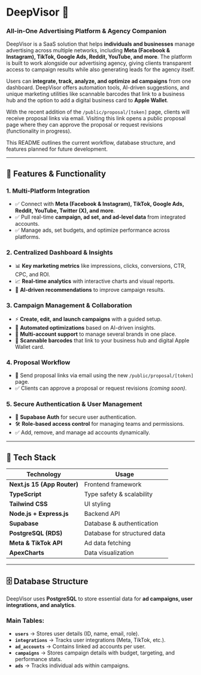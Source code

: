 # **DeepVisor** 🚀
### **All-in-One Advertising Platform & Agency Companion**

DeepVisor is a SaaS solution that helps **individuals and businesses** manage advertising across multiple networks, including **Meta (Facebook & Instagram), TikTok, Google Ads, Reddit, YouTube, and more**. The platform is built to work alongside our advertising agency, giving clients transparent access to campaign results while also generating leads for the agency itself.

Users can **integrate, track, analyze, and optimize ad campaigns** from one dashboard. DeepVisor offers automation tools, AI-driven suggestions, and unique marketing utilities like scannable barcodes that link to a business hub and the option to add a digital business card to **Apple Wallet**.

With the recent addition of the `/public/proposal/[token]` page, clients will receive proposal links via email. Visiting this link opens a public proposal page where they can approve the proposal or request revisions (functionality in progress).

This README outlines the current workflow, database structure, and features planned for future development.

---

## **🌟 Features & Functionality**  

### **1. Multi-Platform Integration**
- ✅ Connect with **Meta (Facebook & Instagram), TikTok, Google Ads, Reddit, YouTube, Twitter (X), and more**.
- ✅ Pull real-time **campaign, ad set, and ad-level data** from integrated accounts.
- ✅ Manage ads, set budgets, and optimize performance across platforms.

### **2. Centralized Dashboard & Insights**
- 📊 **Key marketing metrics** like impressions, clicks, conversions, CTR, CPC, and ROI.
- 📈 **Real-time analytics** with interactive charts and visual reports.
- 🎯 **AI-driven recommendations** to improve campaign results.

### **3. Campaign Management & Collaboration**
- ⚡ **Create, edit, and launch campaigns** with a guided setup.
- 🔄 **Automated optimizations** based on AI-driven insights.
- 🤝 **Multi-account support** to manage several brands in one place.
- 📱 **Scannable barcodes** that link to your business hub and digital Apple Wallet card.

### **4. Proposal Workflow**
- 📧 Send proposal links via email using the new `/public/proposal/[token]` page.
- ✅ Clients can approve a proposal or request revisions *(coming soon)*.

### **5. Secure Authentication & User Management**
- 🔐 **Supabase Auth** for secure user authentication.
- 🛠 **Role-based access control** for managing teams and permissions.
- ✅ Add, remove, and manage ad accounts dynamically.

---

## **📂 Tech Stack**  

| **Technology**  | **Usage** |
|---------------|----------|
| **Next.js 15 (App Router)**  | Frontend framework |
| **TypeScript** | Type safety & scalability |
| **Tailwind CSS** | UI styling |
| **Node.js + Express.js** | Backend API |
| **Supabase** | Database & authentication |
| **PostgreSQL (RDS)** | Database for structured data |
| **Meta & TikTok API** | Ad data fetching |
| **ApexCharts** | Data visualization |

---

## **🗄️ Database Structure**  

DeepVisor uses **PostgreSQL** to store essential data for **ad campaigns, user integrations, and analytics**.

### **Main Tables**:
- **`users`** → Stores user details (ID, name, email, role).  
- **`integrations`** → Tracks user integrations (Meta, TikTok, etc.).  
- **`ad_accounts`** → Contains linked ad accounts per user.  
- **`campaigns`** → Stores campaign details with budget, targeting, and performance stats.  
- **`ads`** → Tracks individual ads within campaigns.  

